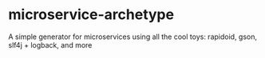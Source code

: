 # microservice-archetype
A simple generator for microservices using all the cool toys: rapidoid, gson, slf4j + logback, and more
